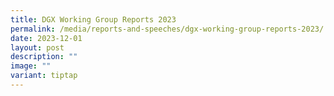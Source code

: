 ```yaml
---
title: DGX Working Group Reports 2023
permalink: /media/reports-and-speeches/dgx-working-group-reports-2023/
date: 2023-12-01
layout: post
description: ""
image: ""
variant: tiptap
---
```

<p></p>